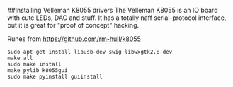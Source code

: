 ##Installing Velleman K8055 drivers
The Velleman K8055 is an IO board with cute LEDs, DAC and stuff. It has a totally naff serial-protocol interface, but it is great for "proof of concept" hacking.

Runes from https://github.com/rm-hull/k8055
```
sudo apt-get install libusb-dev swig libwxgtk2.8-dev
make all
sudo make install
make pylib k8055gui
sudo make pyinstall guiinstall
```
